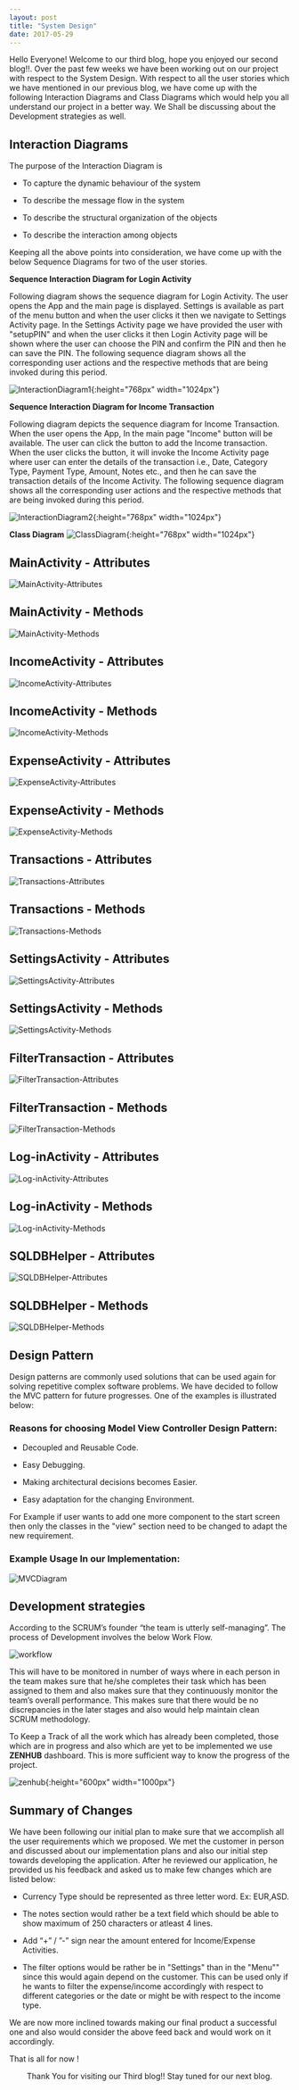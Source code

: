 ```yaml
---
layout: post
title: "System Design"
date: 2017-05-29
---
```


Hello Everyone!
Welcome to our third blog, hope you enjoyed our second blog!!.    Over the past few weeks we have been working out on our project with respect to the System Design. With respect to all the user stories which we have mentioned in our previous blog, we have come up with the following Interaction Diagrams and Class Diagrams which would help you all understand our project in a better way. We Shall be discussing about the Development strategies as well.

## Interaction Diagrams

The purpose of the Interaction Diagram is 

* To capture the dynamic behaviour of the system

* To describe the message flow in the system

* To describe the structural organization of the objects 

* To describe the interaction among objects

Keeping all the above points into consideration, we have come up with the below Sequence Diagrams for two of the user stories.

**Sequence Interaction Diagram for Login Activity**

Following diagram shows the sequence diagram for Login Activity. The user opens the App and the main page is displayed. Settings is available as part of the menu button and when the user clicks it then we navigate to Settings Activity page.  In the Settings Activity page we have provided the user with "setupPIN" and when the user clicks it then Login Activity page will be shown where the user can choose the PIN and confirm the PIN and then he can save the PIN. The following sequence diagram shows all the corresponding user actions and the respective methods that are being invoked during this period.

![InteractionDiagram1]({{site.baseurl}}/images/LoginActivity.jpeg "LogIn Activity"){:height="768px" width="1024px"}


**Sequence Interaction Diagram for Income Transaction**

Following diagram depicts the sequence diagram for Income Transaction. When the user opens the App, In the main page "Income" button will be available. The user can click the button to add the Income transaction. When the user clicks the button, it will invoke the Income Activity page where user can enter the details of the transaction i.e., Date, Category Type, Payment Type, Amount, Notes etc., and then he can save the transaction details of the Income Activity. The following sequence diagram shows all the corresponding user actions and the respective methods that are being invoked during this period. 

![InteractionDiagram2]({{site.baseurl}}/images/InteractionDiagram_for_Income_transaction-1.png "InteractionDiagram2"){:height="768px" width="1024px"}


**Class Diagram**
![ClassDiagram]({{site.baseurl}}/images/ClassDiagram.png "ClassDiagram"){:height="768px" width="1024px"}


## MainActivity - Attributes
![MainActivity-Attributes]({{site.baseurl}}/images/Main_Activity-Attributes.png "MainActivity-Attributes")


## MainActivity - Methods
![MainActivity-Methods]({{site.baseurl}}/images/Main_Activity-Methods.png "MainActivity-Methods")


## IncomeActivity - Attributes
![IncomeActivity-Attributes]({{site.baseurl}}/images/Income_Activity-Attributes.png "IncomeActivity-Attributes")


## IncomeActivity - Methods
![IncomeActivity-Methods]({{site.baseurl}}/images/Income_Activity-Methods.png "IncomeActivity-Methods")


## ExpenseActivity - Attributes
![ExpenseActivity-Attributes]({{site.baseurl}}/images/Expense_Activity-Attributes.png "ExpenseActivity-Attributes")


## ExpenseActivity - Methods
![ExpenseActivity-Methods]({{site.baseurl}}/images/Expense_Activity-Methods.png "ExpenseActivity-Methods")


## Transactions - Attributes
![Transactions-Attributes]({{site.baseurl}}/images/Transaction-Attributes.png "Transactions-Attributes")


## Transactions - Methods
![Transactions-Methods]({{site.baseurl}}/images/Transaction-Methods.png "Transactions-Methods")


## SettingsActivity - Attributes
![SettingsActivity-Attributes]({{site.baseurl}}/images/Settings_Activity-Attributes.png "SettingsActivity-Attributes")


## SettingsActivity - Methods
![SettingsActivity-Methods]({{site.baseurl}}/images/Settings_Activity-Methods.png "SettingsActivity-Methods")


## FilterTransaction - Attributes
![FilterTransaction-Attributes]({{site.baseurl}}/images/FilterTransaction_Activity-Attributes.png "FilterTransaction-Attributes")


## FilterTransaction - Methods
![FilterTransaction-Methods]({{site.baseurl}}/images/FilterTransaction_Activity-Methods.png "FilterTransaction-Methods")


## Log-inActivity - Attributes
![Log-inActivity-Attributes]({{site.baseurl}}/images/Login_Activity-Attributes.png "Log-inActivity-Attributes")


## Log-inActivity - Methods
![Log-inActivity-Methods]({{site.baseurl}}/images/Login_Activity-Methods.png "Log-inActivity-Methods")


## SQLDBHelper - Attributes
![SQLDBHelper-Attributes]({{site.baseurl}}/images/SQLDBHelper-Attributes.png "SQLDBHelper-Attributes")


## SQLDBHelper - Methods
![SQLDBHelper-Methods]({{site.baseurl}}/images/SQLDBHelper-Methods.png "SQLDBHelper-Methods")


## Design Pattern

Design patterns are commonly used solutions that can be used again for solving repetitive complex software problems.
We have decided to follow the MVC pattern for future progresses. One of the examples is illustrated below:

### Reasons for choosing Model View Controller Design Pattern:

* Decoupled and Reusable Code.

* Easy Debugging.

* Making architectural decisions becomes Easier.

* Easy adaptation for the changing Environment.

For Example if user wants to add one more component to the start screen then only the classes in the "view" section need to be changed to adapt the new requirement.

### Example Usage In our Implementation:

![MVCDiagram]({{site.baseurl}}/images/ModelViewController.jpeg "MVCDiagram")


## Development strategies

According to the SCRUM’s founder “the team is utterly self-managing”.
The process of Development involves the below Work Flow.

![workflow]({{site.baseurl}}/images/Workflow1.png "workflow")


This will have to be monitored in number of ways where in each person in the team makes sure that he/she completes their task which has been assigned to them and also makes sure that they continuously monitor the team’s overall performance. This makes sure that there would be no discrepancies in the later stages and also would help maintain clean SCRUM methodology. 

To Keep a Track of all the work which has already been completed, those which are in progress and also which are yet to be implemented we use **ZENHUB** dashboard. This is more sufficient way to know the progress of the project.

![zenhub]({{site.baseurl}}/images/Zenhub.png "zenhub"){:height="600px" width="1000px"}
 
			
## Summary of Changes 

We have been following our initial plan to make sure that we accomplish  all the user requirements which we proposed. We met the customer in person and discussed about our implementation plans and also our initial step towards developing the application.
After he reviewed our application, he provided us his feedback and asked us to make few changes which are listed below:


* Currency Type should be represented as three letter word. Ex: EUR,ASD.

* The notes section would rather be a text field which should be able to show maximum of 250 characters or atleast 4 lines.

* Add “+” / ”-” sign near the amount entered for Income/Expense  Activities.

* The filter options would be rather be in "Settings" than in the "Menu"" since this would again depend on the customer. This can be used only if he wants to filter the expense/income accordingly with respect to different categories or the date or might be with respect to the income type.


We are now more inclined towards making our final product a successful one and also would consider the above feed back and would work on it accordingly.

That is all for now !

<p align="center">
Thank You for visiting our Third blog!! Stay tuned for our next blog. 
</p>





